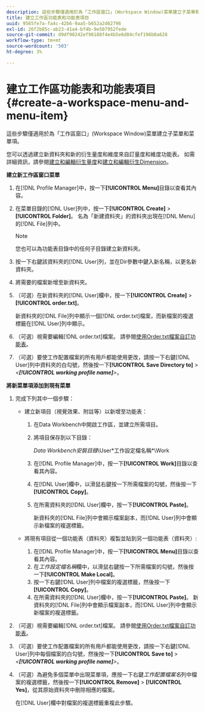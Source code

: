 ```yaml
---
description: 這些步驟僅適用於為「工作區窗口」(Workspace Window)菜單建立子菜單和菜單項。
title: 建立工作區功能表和功能表項目
uuid: 9565fe7a-fa4c-42b6-9aa5-b652a2d62796
exl-id: 26f2b85c-ab23-41a4-bf4b-9e507952fede
source-git-commit: d9df90242ef96188f4e4b5e6d04cfef196b0a628
workflow-type: tm+mt
source-wordcount: '503'
ht-degree: 3%

---
```


# 建立工作區功能表和功能表項目{#create-a-workspace-menu-and-menu-item}

這些步驟僅適用於為「工作區窗口」(Workspace Window)菜單建立子菜單和菜單項。

您可以透過建立新資料夾和新的衍生量度和維度來自訂量度和維度功能表。 如需詳細資訊，請參閱[建立和編輯衍生量度](../../../../home/c-get-started/c-admin-intrf/c-prof-mgr/c-drvd-mtrcs.md#concept-e41723b342a849309874b26232224a40)和[建立和編輯衍生Dimension](../../../../home/c-get-started/c-admin-intrf/c-prof-mgr/c-dvrd-dim.md#concept-ece3c3ea8cdf4fc796680173993bff93)。

**建立新工作區窗口菜單**

1. 在[!DNL Profile Manager]中，按一下&#x200B;**[!UICONTROL Menu]**&#x200B;目錄以查看其內容。
1. 在菜單目錄的[!DNL User]列中，按一下&#x200B;**[!UICONTROL Create]** > **[!UICONTROL Folder]**。 名為「新建資料夾」的資料夾出現在[!DNL Menu]的[!DNL File]列中。

   >[!NOTE]
   >
   >您也可以為功能表目錄中的任何子目錄建立新資料夾。

1. 按一下右鍵該資料夾的[!DNL User]列，並在Dir參數中鍵入新名稱，以更名新資料夾。
1. 將需要的檔案新增至新資料夾。
1. （可選）在新資料夾的[!DNL User]欄中，按一下&#x200B;**[!UICONTROL Create]** > **[!UICONTROL order.txt]**。

   新資料夾的[!DNL File]列中顯示一個[!DNL order.txt]檔案，而新檔案的複選標籤在[!DNL User]列中顯示。

1. （可選）視需要編輯[!DNL order.txt]檔案。 請參閱[使用Order.txt檔案自訂功能表](../../../../home/c-get-started/c-intf-anlys-ftrs/c-ctm-menus/t-cstm-menus-ordr-files.md#task-a391800a8dd444deb3e1516d5189f999)。
1. （可選）要使工作配置檔案的所有用戶都能使用更改，請按一下右鍵[!DNL User]列中資料夾的白勾號，然後按一下&#x200B;**[!UICONTROL Save Directory to]** > *&lt;**[!UICONTROL working profile name]**>*。

**將新菜單項添加到現有菜單**

1. 完成下列其中一個步驟：

   * 建立新項目（視覺效果、附註等）以新增至功能表：

      1. 在Data Workbench中開啟工作區，並建立所需項目。
      1. 將項目保存到以下目錄：

         *Data Workbench安裝目錄*\User\*工作設定檔名稱*\Work

      1. 在[!DNL Profile Manager]中，按一下&#x200B;**[!UICONTROL Work]**&#x200B;目錄以查看其內容。
      1. 在[!DNL User]欄中，以滑鼠右鍵按一下所需檔案的勾號，然後按一下&#x200B;**[!UICONTROL Copy]**。
      1. 在所需資料夾的[!DNL User]欄中，按一下&#x200B;**[!UICONTROL Paste]**。

         新資料夾的[!DNL File]列中會顯示檔案副本，而[!DNL User]列中會顯示新檔案的複選標籤。
   * 將現有項目從一個功能表（資料夾）複製並貼到另一個功能表（資料夾）:

      1. 在[!DNL Profile Manager]中，按一下&#x200B;**[!UICONTROL Menu]**&#x200B;目錄以查看其內容。
      1. 在&#x200B;*工作設定檔名稱*&#x200B;欄中，以滑鼠右鍵按一下所需檔案的勾號，然後按一下&#x200B;**[!UICONTROL Make Local]**。
      1. 按一下右鍵[!DNL User]列中檔案的複選標籤，然後按一下&#x200B;**[!UICONTROL Copy]**。
      1. 在所需資料夾的[!DNL User]欄中，按一下&#x200B;**[!UICONTROL Paste]**。 新資料夾的[!DNL File]列中會顯示檔案副本，而[!DNL User]列中會顯示新檔案的複選標籤。


1. （可選）視需要編輯[!DNL order.txt]檔案。 請參閱[使用Order.txt檔案自訂功能表](../../../../home/c-get-started/c-intf-anlys-ftrs/c-ctm-menus/t-cstm-menus-ordr-files.md#task-a391800a8dd444deb3e1516d5189f999)。
1. （可選）要使工作配置檔案的所有用戶都能使用更改，請按一下右鍵[!DNL User]列中每個檔案的白勾號，然後按一下&#x200B;**[!UICONTROL Save to]** > *&lt;**[!UICONTROL working profile name]**>*。
1. （可選）為避免多個菜單中出現菜單項，應按一下右鍵&#x200B;*工作配置檔案名*&#x200B;列中檔案的複選標籤，然後按一下&#x200B;**[!UICONTROL Remove]** > **[!UICONTROL Yes]**，從其原始資料夾中刪除相應的檔案。

   在[!DNL User]欄中對檔案的複選標籤重複此步驟。
